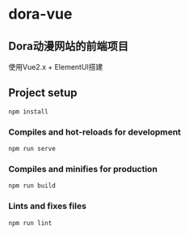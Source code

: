 # dora-vue



## Dora动漫网站的前端项目

使用Vue2.x + ElementUI搭建



## Project setup

```
npm install
```

### Compiles and hot-reloads for development
```
npm run serve
```

### Compiles and minifies for production
```
npm run build
```

### Lints and fixes files
```
npm run lint
```

